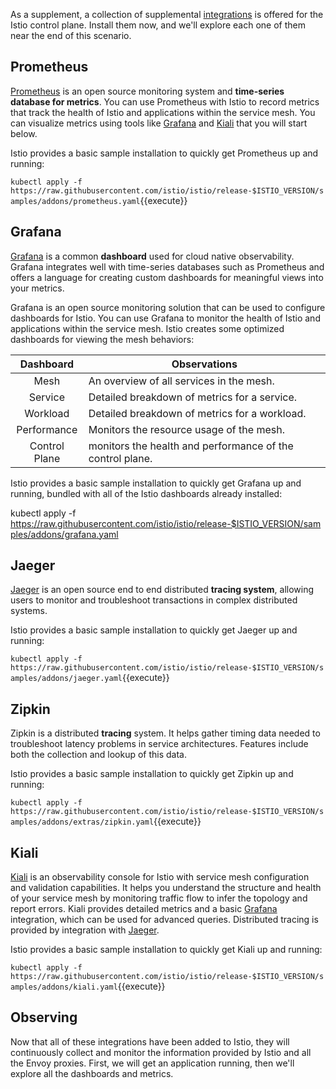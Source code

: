 As a supplement, a collection of supplemental [integrations](https://istio.io/latest/docs/ops/integrations/) is offered for the Istio control plane. Install them now, and we'll explore each one of them near the end of this scenario.

## Prometheus

[Prometheus](https://prometheus.io/) is an open source monitoring system and **time-series database for metrics**. You can use Prometheus with Istio to record metrics that track the health of Istio and applications within the service mesh. You can visualize metrics using tools like [Grafana](##Grafana) and [Kiali](##Kiali) that you will start below.

Istio provides a basic sample installation to quickly get Prometheus up and running:

`kubectl apply -f https://raw.githubusercontent.com/istio/istio/release-$ISTIO_VERSION/samples/addons/prometheus.yaml`{{execute}}

## Grafana

[Grafana](https://grafana.com/) is a common **dashboard** used for cloud native observability. Grafana integrates well with time-series databases such as Prometheus and offers a language for creating custom dashboards for meaningful views into your metrics.

Grafana is an open source monitoring solution that can be used to configure dashboards for Istio. You can use Grafana to monitor the health of Istio and applications within the service mesh. Istio creates some optimized dashboards for viewing the mesh behaviors:

| Dashboard      | Observations |
|:--------------:|--------------|
| Mesh           | An overview of all services in the mesh. |
| Service        | Detailed breakdown of metrics for a service. |
| Workload       | Detailed breakdown of metrics for a workload. |
| Performance    | Monitors the resource usage of the mesh. |
| Control Plane  | monitors the health and performance of the control plane. |

Istio provides a basic sample installation to quickly get Grafana up and running, bundled with all of the Istio dashboards already installed:

kubectl apply -f https://raw.githubusercontent.com/istio/istio/release-$ISTIO_VERSION/samples/addons/grafana.yaml

## Jaeger

[Jaeger](https://www.jaegertracing.io/) is an open source end to end distributed **tracing system**, allowing users to monitor and troubleshoot transactions in complex distributed systems.

Istio provides a basic sample installation to quickly get Jaeger up and running:

`kubectl apply -f https://raw.githubusercontent.com/istio/istio/release-$ISTIO_VERSION/samples/addons/jaeger.yaml`{{execute}}

## Zipkin

Zipkin is a distributed **tracing** system. It helps gather timing data needed to troubleshoot latency problems in service architectures. Features include both the collection and lookup of this data.

Istio provides a basic sample installation to quickly get Zipkin up and running:

`kubectl apply -f https://raw.githubusercontent.com/istio/istio/release-$ISTIO_VERSION/samples/addons/extras/zipkin.yaml`{{execute}}

## Kiali

[Kiali](https://kiali.io/) is an observability console for Istio with service mesh configuration and validation capabilities. It helps you understand the structure and health of your service mesh by monitoring traffic flow to infer the topology and report errors. Kiali provides detailed metrics and a basic [Grafana](##Grafana) integration, which can be used for advanced queries. Distributed tracing is provided by integration with [Jaeger](##Jaeger).

Istio provides a basic sample installation to quickly get Kiali up and running:

`kubectl apply -f https://raw.githubusercontent.com/istio/istio/release-$ISTIO_VERSION/samples/addons/kiali.yaml`{{execute}}

## Observing

Now that all of these integrations have been added to Istio, they will continuously collect and monitor the information provided by Istio and all the Envoy proxies. First, we will get an application running, then we'll explore all the dashboards and metrics.
